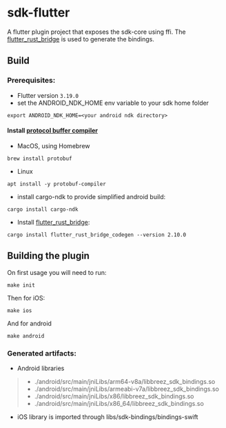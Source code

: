 # sdk-flutter

A flutter plugin project that exposes the sdk-core using ffi. 
The [flutter_rust_bridge](https://github.com/fzyzcjy/flutter_rust_bridge) is used to generate the bindings.

## Build

### Prerequisites:
* Flutter version `3.19.0`
* set the ANDROID_NDK_HOME env variable to your sdk home folder
```
export ANDROID_NDK_HOME=<your android ndk directory>
```
#### Install [protocol buffer compiler](https://github.com/protocolbuffers/protobuf/releases)
  * MacOS, using Homebrew
```
brew install protobuf
```
  * Linux
```
apt install -y protobuf-compiler
```
* install cargo-ndk to provide simplified android build: 
```
cargo install cargo-ndk
```
* Install [flutter_rust_bridge](https://github.com/fzyzcjy/flutter_rust_bridge): 
```
cargo install flutter_rust_bridge_codegen --version 2.10.0
```

## Building the plugin
On first usage you will need to run:
```
make init
```
Then for iOS:
```
make ios
```
And for android
```
make android
```

### Generated artifacts:
* Android libraries
 >* ./android/src/main/jniLibs/arm64-v8a/libbreez_sdk_bindings.so
 >* ./android/src/main/jniLibs/armeabi-v7a/libbreez_sdk_bindings.so
 >* ./android/src/main/jniLibs/x86/libbreez_sdk_bindings.so
 >* ./android/src/main/jniLibs/x86_64/libbreez_sdk_bindings.so
* iOS library is imported through libs/sdk-bindings/bindings-swift
